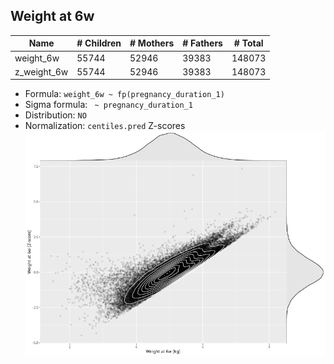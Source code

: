 ## Weight at 6w

| Name | # Children | # Mothers | # Fathers | # Total |
| ---- | ---------- | --------- | --------- | ------- |
| weight_6w | 55744 | 52946 | 39383 | 148073 |
| z_weight_6w | 55744 | 52946 | 39383 | 148073 |

- Formula: `weight_6w ~ fp(pregnancy_duration_1)`
- Sigma formula: ` ~ pregnancy_duration_1`
- Distribution: `NO`
- Normalization: `centiles.pred` Z-scores
![](plots/z_weight_6w_vs_weight_6w_child.png)


